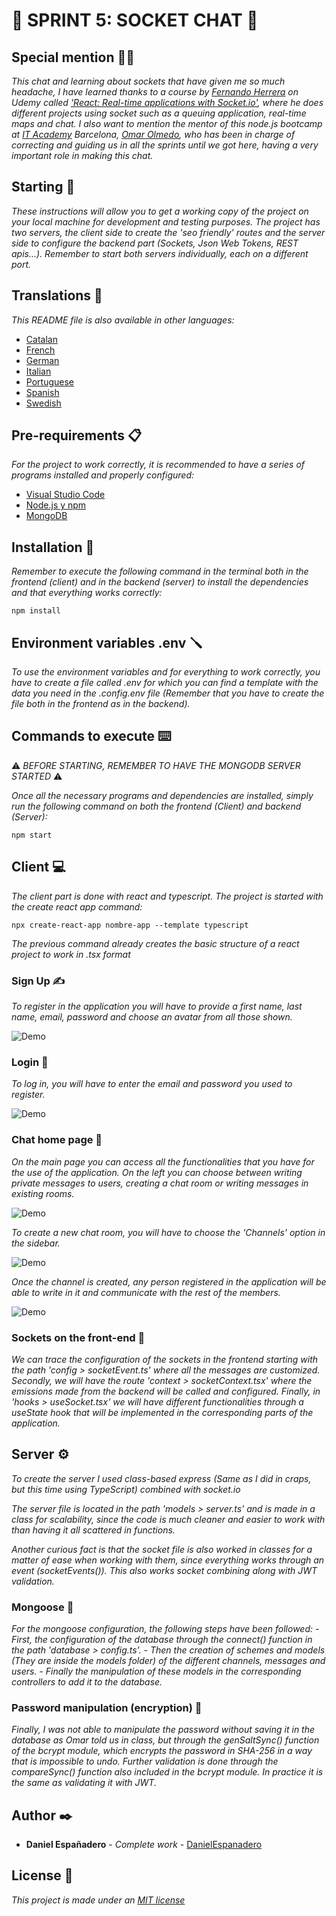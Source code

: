 # 💬 SPRINT 5: SOCKET CHAT 💬

## Special mention 🙏🏻

_This chat and learning about sockets that have given me so much headache, I have learned thanks to a course by [Fernando Herrera](https://github.com/Klerith) on Udemy called ['React: Real-time applications with Socket.io'](https://www.udemy.com/course/react-socket-io-fernando/), where he does different projects using socket such as a queuing application, real-time maps and chat._
_I also want to mention the mentor of this node.js bootcamp at [IT Academy](https://www.barcelonactiva.cat/es/itacademy#mesinfo) Barcelona, [Omar Olmedo](https://github.com/StratocasterO), who has been in charge of correcting and guiding us in all the sprints until we got here, having a very important role in making this chat._

## Starting 🚀

_These instructions will allow you to get a working copy of the project on your local machine for development and testing purposes._
_The project has two servers, the client side to create the 'seo friendly' routes and the server side to configure the backend part (Sockets, Json Web Tokens, REST apis...). Remember to start both servers individually, each on a different port._

## Translations 💬

_This README file is also available in other languages:_
- [Catalan](https://github.com/DanielEspanadero/sprint-5-socket-chat/blob/main/docs/README-cat.md)
- [French](https://github.com/DanielEspanadero/sprint-5-socket-chat/blob/main/docs/README-fr.md)
- [German](https://github.com/DanielEspanadero/sprint-5-socket-chat/blob/main/docs/README-de.md)
- [Italian](https://github.com/DanielEspanadero/sprint-5-socket-chat/blob/main/docs/README-it.md)
- [Portuguese](https://github.com/DanielEspanadero/sprint-5-socket-chat/blob/main/docs/README-pt.md)
- [Spanish](https://github.com/DanielEspanadero/sprint-5-socket-chat/blob/main/docs/README-es.md)
- [Swedish](https://github.com/DanielEspanadero/sprint-5-socket-chat/blob/main/docs/README-se.md)

## Pre-requirements 📋

_For the project to work correctly, it is recommended to have a series of programs installed and properly configured:_

- [Visual Studio Code](https://code.visualstudio.com/download)
- [Node.js y npm](https://nodejs.org/es/)
- [MongoDB](https://docs.mongodb.com/manual/installation/)

## Installation 🔧

_Remember to execute the following command in the terminal both in the frontend (client) and in the backend (server) to install the dependencies and that everything works correctly:_
```
npm install
```

## Environment variables .env 🪛

_To use the environment variables and for everything to work correctly, you have to create a file called .env for which you can find a template with the data you need in the .config.env file (Remember that you have to create the file both in the frontend as in the backend)._

## Commands to execute ⌨️

⚠️ _BEFORE STARTING, REMEMBER TO HAVE THE MONGODB SERVER STARTED_ ⚠️

_Once all the necessary programs and dependencies are installed, simply run the following command on both the frontend (Client) and backend (Server):_
```
npm start
```

## Client 💻

_The client part is done with react and typescript. The project is started with the create react app command:_
```
npx create-react-app nombre-app --template typescript
```

_The previous command already creates the basic structure of a react project to work in .tsx format_

### Sign Up ✍️

_To register in the application you will have to provide a first name, last name, email, password and choose an avatar from all those shown._

![Demo](https://github.com/DanielEspanadero/sprint-5-socket-chat/blob/main/docs/5.png)

### Login 🚪

_To log in, you will have to enter the email and password you used to register._

![Demo](https://github.com/DanielEspanadero/sprint-5-socket-chat/blob/main/docs/4.png)

### Chat home page 🏡

_On the main page you can access all the functionalities that you have for the use of the application. On the left you can choose between writing private messages to users, creating a chat room or writing messages in existing rooms._

![Demo](https://github.com/DanielEspanadero/sprint-5-socket-chat/blob/main/docs/1.png)

_To create a new chat room, you will have to choose the 'Channels' option in the sidebar._

![Demo](https://github.com/DanielEspanadero/sprint-5-socket-chat/blob/main/docs/2.png)

_Once the channel is created, any person registered in the application will be able to write in it and communicate with the rest of the members._

![Demo](https://github.com/DanielEspanadero/sprint-5-socket-chat/blob/main/docs/3.png)

### Sockets on the front-end 📨

_We can trace the configuration of the sockets in the frontend starting with the path 'config > socketEvent.ts' where all the messages are customized. Secondly, we will have the route 'context > socketContext.tsx' where the emissions made from the backend will be called and configured. Finally, in 'hooks > useSocket.tsx' we will have different functionalities through a useState hook that will be implemented in the corresponding parts of the application._


## Server ⚙️

_To create the server I used class-based express (Same as I did in craps, but this time using TypeScript) combined with socket.io_

_The server file is located in the path 'models > server.ts' and is made in a class for scalability, since the code is much cleaner and easier to work with than having it all scattered in functions._

_Another curious fact is that the socket file is also worked in classes for a matter of ease when working with them, since everything works through an event (socketEvents()). This also works socket combining along with JWT validation._

### Mongoose 📝

_For the mongoose configuration, the following steps have been followed:_
_- First, the configuration of the database through the connect() function in the path 'database > config.ts'._
_- Then the creation of schemes and models (They are inside the models folder) of the different channels, messages and users._
_- Finally the manipulation of these models in the corresponding controllers to add it to the database._

### Password manipulation (encryption) 🔐

_Finally, I was not able to manipulate the password without saving it in the database as Omar told us in class, but through the genSaltSync() function of the bcrypt module, which encrypts the password in SHA-256 in a way that is impossible to undo. Further validation is done through the compareSync() function also included in the bcrypt module. In practice it is the same as validating it with JWT._

## Author ✒️

* **Daniel Españadero** - *Complete work* - [DanielEspanadero](https://github.com/DanielEspanadero)

## License 📄

_This project is made under an [MIT license](https://github.com/DanielEspanadero/sprint-5-socket-chat/blob/main/LICENSE)_